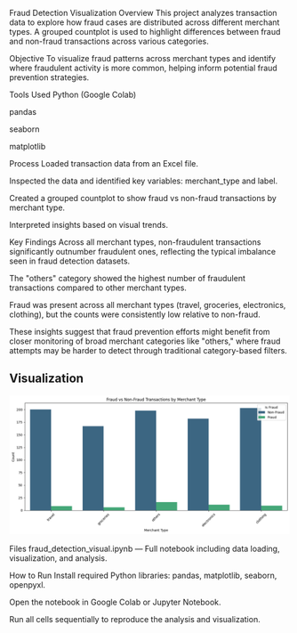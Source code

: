Fraud Detection Visualization
Overview
This project analyzes transaction data to explore how fraud cases are distributed across different merchant types. A grouped countplot is used to highlight differences between fraud and non-fraud transactions across various categories.

Objective
To visualize fraud patterns across merchant types and identify where fraudulent activity is more common, helping inform potential fraud prevention strategies.

Tools Used
Python (Google Colab)

pandas

seaborn

matplotlib

Process
Loaded transaction data from an Excel file.

Inspected the data and identified key variables: merchant_type and label.

Created a grouped countplot to show fraud vs non-fraud transactions by merchant type.

Interpreted insights based on visual trends.

Key Findings
Across all merchant types, non-fraudulent transactions significantly outnumber fraudulent ones, reflecting the typical imbalance seen in fraud detection datasets.

The "others" category showed the highest number of fraudulent transactions compared to other merchant types.

Fraud was present across all merchant types (travel, groceries, electronics, clothing), but the counts were consistently low relative to non-fraud.

These insights suggest that fraud prevention efforts might benefit from closer monitoring of broad merchant categories like "others," where fraud attempts may be harder to detect through traditional category-based filters.

## Visualization
![Fraud vs Non-Fraud Transactions by Merchant Type](Fraud.png)


Files
fraud_detection_visual.ipynb — Full notebook including data loading, visualization, and analysis.

How to Run
Install required Python libraries: pandas, matplotlib, seaborn, openpyxl.

Open the notebook in Google Colab or Jupyter Notebook.

Run all cells sequentially to reproduce the analysis and visualization.

